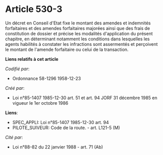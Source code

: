 # Article 530-3

Un décret en Conseil d'Etat fixe le montant des amendes et indemnités forfaitaires et des amendes forfaitaires majorées ainsi
que des frais de constitution de dossier et précise les modalités d'application du présent chapitre, en déterminant notamment
les conditions dans lesquelles les agents habilités à constater les infractions sont assermentés et perçoivent le montant de
l'amende forfaitaire ou celui de la transaction.

**Liens relatifs à cet article**

_Codifié par_:

  - Ordonnance 58-1296 1958-12-23

_Créé par_:

  - Loi n°85-1407 1985-12-30 art. 51 et art. 94 JORF 31 décembre 1985 en vigueur le 1er octobre 1986

**Liens**:

  - SPEC_APPLI: Loi n°85-1407 1985-12-30 art. 94
  - PILOTE_SUIVEUR: Code de la route. - art. L121-5 (M)

_Cité par_:

  - Loi n°88-82 du 22 janvier 1988 - art. 71 (Ab)
